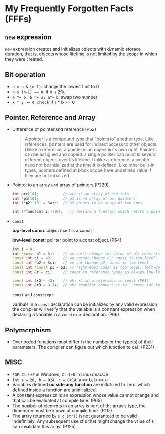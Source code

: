 # My Frequently Forgotten Facts (FFFs)

## `new` expression

[`new` expression](https://en.cppreference.com/w/cpp/language/new) creates and initializes objects with dynamic storage duration, that is, objects whose lifetime is not limited by the [scope](https://en.cppreference.com/w/cpp/language/scope) in which they were created.

## Bit operation

* `n = n & (n-1)`: change the lowest 1 bit to 0
* `n & (n-1) == 0`: if n is 2^k
* `a ^= b; b ^= a; a^= b`: swap two number
* `x ^ y >= 0`: check if a * b >= 0

## Pointer, Reference and Array

* Difference of pointer and reference (P52)
  > A pointer is a compound type that “points to” another type. Like references, pointers are used for indirect access to other objects. Unlike a reference, a pointer is an object in its own right. Pointers can be assigned and copied; a single pointer can point to several different objects over its lifetime. Unlike a reference, a pointer need not be initialized at the time it is defined. Like other built-in types, pointers defined at block scope have undefined value if they are not initialized.

* Pointer to an array and array of pointers (P229)

  ```cpp
  int arr[10];           // arr is an array of ten ints
  int *p1[10];           // p1 is an array of ten pointers
  int (*p2)[10] = &arr;  // p2 points to an array of ten ints

  int (*func(int i))[10];   // declare a function which return a pointer to an array of ten ints
  ```

* `const`

  **top-level const**: object itself is a const;

  **low-level const**: pointer point to a const object. (P64)

  ```cpp
  int i = 0;
  int *const p1 = &i;    // we can't change the value of p1; const is top-level
  const int ci = 42;     // we cannot change ci; const is top-level
  const int *p2 = &ci;   // we can change p2; const is low-level
  const int *const p3 = p2; // right-most const is top-level, left-most is not
  const int &r = ci;     // const in reference types is always low-level

  const int &r2 = 42;    // ok: r2 is a reference to const (P61)
  const int &r3 = 3.14;  // ok; compiler convert it to ` const int tmp = 3.14; const int &r3 = tmp;
  ```

  `const` and `constexpr`:

  varibale in a `const` declaration can be initialized by any valid expression; the compiler will verify that the variable is a constant expression when declaring a variable in a `constexpr` declaration. (P66)

## Polymorphism

* Overloaded functions must differ in the number or the type(s) of their parameters. The compiler can figure out which function to call. (P231)

## MISC

* `EOF`: `Ctrl+Z` in Windows, `Ctrl+D` in Linux/macOS
* `int a = 20, b = 024, c = 0x14`, a == b, b == c
* Variables defined **outside any function** are initialized to zero, which defined inside a function are uninitialized.
* A constant expression is an expression whose value cannot change and that can be evaluated at compile time. (P65)
* The number of elements in an array is part of the array’s type, the dimension must be known at compile time. (P113)
* The array returned by `s.c_str()` is not guaranteed to be valid indefinitely. Any subsequent use of s that might change the value of s can invalidate this array. (P125)
